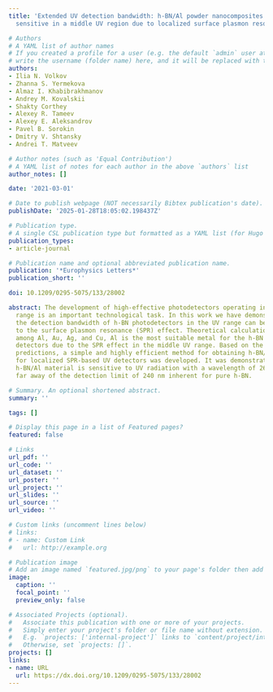 ```yaml
---
title: 'Extended UV detection bandwidth: h-BN/Al powder nanocomposites photodetectors
  sensitive in a middle UV region due to localized surface plasmon resonance effect'

# Authors
# A YAML list of author names
# If you created a profile for a user (e.g. the default `admin` user at `content/authors/admin/`), 
# write the username (folder name) here, and it will be replaced with their full name and linked to their profile.
authors:
- Ilia N. Volkov
- Zhanna S. Yermekova
- Almaz I. Khabibrakhmanov
- Andrey M. Kovalskii
- Shakty Corthey
- Alexey R. Tameev
- Alexey E. Aleksandrov
- Pavel B. Sorokin
- Dmitry V. Shtansky
- Andrei T. Matveev

# Author notes (such as 'Equal Contribution')
# A YAML list of notes for each author in the above `authors` list
author_notes: []

date: '2021-03-01'

# Date to publish webpage (NOT necessarily Bibtex publication's date).
publishDate: '2025-01-28T18:05:02.198437Z'

# Publication type.
# A single CSL publication type but formatted as a YAML list (for Hugo requirements).
publication_types:
- article-journal

# Publication name and optional abbreviated publication name.
publication: '*Europhysics Letters*'
publication_short: ''

doi: 10.1209/0295-5075/133/28002

abstract: The development of high-effective photodetectors operating in a wide spectral
  range is an important technological task. In this work we have demonstrated that
  the detection bandwidth of h-BN photodetectors in the UV range can be extended due
  to the surface plasmon resonance (SPR) effect. Theoretical calculations showed that,
  among Al, Au, Ag, and Cu, Al is the most suitable metal for the h-BN UV sensible
  detectors due to the SPR effect in the middle UV range. Based on the theoretical
  predictions, a simple and highly efficient method for obtaining h-BN/Al nanocomposites
  for localized SPR-based UV detectors was developed. It was demonstrated that the
  h-BN/Al material is sensitive to UV radiation with a wavelength of 266 nm that is
  far away of the detection limit of 240 nm inherent for pure h-BN.

# Summary. An optional shortened abstract.
summary: ''

tags: []

# Display this page in a list of Featured pages?
featured: false

# Links
url_pdf: ''
url_code: ''
url_dataset: ''
url_poster: ''
url_project: ''
url_slides: ''
url_source: ''
url_video: ''

# Custom links (uncomment lines below)
# links:
# - name: Custom Link
#   url: http://example.org

# Publication image
# Add an image named `featured.jpg/png` to your page's folder then add a caption below.
image:
  caption: ''
  focal_point: ''
  preview_only: false

# Associated Projects (optional).
#   Associate this publication with one or more of your projects.
#   Simply enter your project's folder or file name without extension.
#   E.g. `projects: ['internal-project']` links to `content/project/internal-project/index.md`.
#   Otherwise, set `projects: []`.
projects: []
links:
- name: URL
  url: https://dx.doi.org/10.1209/0295-5075/133/28002
---
```

